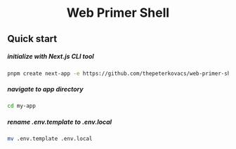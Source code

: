 <h1 align="center">
	Web Primer Shell
</h1>

## Quick start

##### initialize with Next.js CLI tool

```bash
pnpm create next-app -e https://github.com/thepeterkovacs/web-primer-shell
```

##### navigate to app directory

```bash
cd my-app
```

##### rename .env.template to .env.local

```bash
mv .env.template .env.local
```
